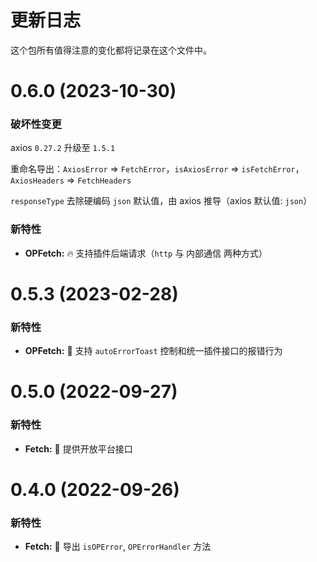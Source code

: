 # 更新日志

这个包所有值得注意的变化都将记录在这个文件中。

# 0.6.0 (2023-10-30)

### 破坏性变更

axios `0.27.2` 升级至 `1.5.1`

重命名导出：`AxiosError` => `FetchError`，`isAxiosError` => `isFetchError`，`AxiosHeaders` => `FetchHeaders`

`responseType` 去除硬编码 `json` 默认值，由 axios 推导（axios 默认值: `json`）

### 新特性

- **OPFetch:** 🔥 支持插件后端请求（`http` 与 内部通信 两种方式）

# 0.5.3 (2023-02-28)

### 新特性

- **OPFetch:** 🌟 支持 `autoErrorToast` 控制和统一插件接口的报错行为

# 0.5.0 (2022-09-27)

### 新特性

- **Fetch:** 🌟 提供开放平台接口

# 0.4.0 (2022-09-26)

### 新特性

- **Fetch:** 🌟 导出 `isOPError`, `OPErrorHandler` 方法
